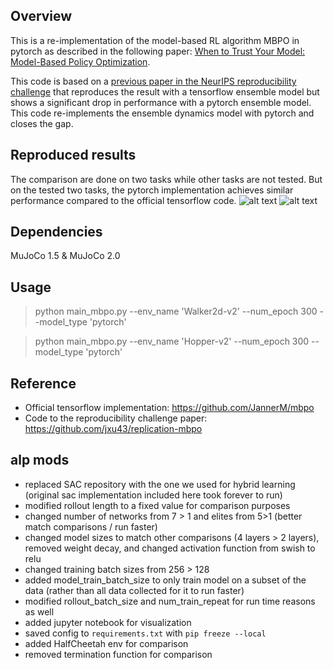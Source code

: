 ## Overview
This is a re-implementation of the model-based RL algorithm MBPO in pytorch as described in the following paper: [When to Trust Your Model: Model-Based Policy Optimization](https://arxiv.org/abs/1906.08253).

This code is based on a [previous paper in the NeurIPS reproducibility challenge](https://openreview.net/forum?id=rkezvT9f6r) that reproduces the result with a tensorflow ensemble model but shows a significant drop in performance with a pytorch ensemble model.
This code re-implements the ensemble dynamics model with pytorch and closes the gap.

## Reproduced results
The comparison are done on two tasks while other tasks are not tested. But on the tested two tasks, the pytorch implementation achieves similar performance compared to the official tensorflow code.
![alt text](./results/hopper.png) ![alt text](./results/walker2d.png)
## Dependencies

MuJoCo 1.5 & MuJoCo 2.0

## Usage
> python main_mbpo.py --env_name 'Walker2d-v2' --num_epoch 300 --model_type 'pytorch'

> python main_mbpo.py --env_name 'Hopper-v2' --num_epoch 300 --model_type 'pytorch'

## Reference
* Official tensorflow implementation: https://github.com/JannerM/mbpo
* Code to the reproducibility challenge paper: https://github.com/jxu43/replication-mbpo


## alp mods
- replaced SAC repository with the one we used for hybrid learning (original sac implementation included here took forever to run)
- modified rollout length to a fixed value for comparison purposes
- changed number of networks from 7 > 1 and elites from 5>1 (better match comparisons / run faster)
- changed model sizes to match other comparisons (4 layers > 2 layers), removed weight decay, and changed activation function from swish to relu
- changed training batch sizes from 256 > 128
- added model_train_batch_size to only train model on a subset of the data (rather than all data collected for it to run faster)
- modified rollout_batch_size and num_train_repeat for run time reasons as well
- added jupyter notebook for visualization
- saved config to `requirements.txt` with `pip freeze --local`
- added HalfCheetah env for comparison
- removed termination function for comparison
